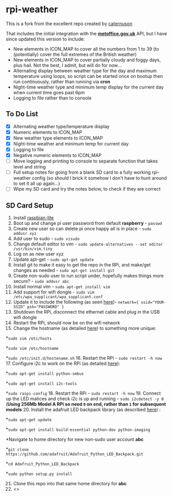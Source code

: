 # rpi-weather
This is a fork from the excellent repo created by [caternuson](https://github.com/caternuson/rpi-weather)

That includes the initial integration with the [**metoffice.gov.uk**](http://www.metoffice.gov.uk/datapoint) API, but I have since updated this version to include:
* New elements in ICON_MAP to cover all the numbers from 1 to 39 (to (potentially) cover the full extremes of the British weather)
* New elements in ICON_MAP to cover partially cloudy and foggy days, plus hail.  Not the best, I admit, but will do for now...
* Alternating display between weather type for the day and maximum temperature using loops, so script can be started once on bootup then run continuously, rather than running via **cron**
* Night-time weather type and minimum temp display for the current day when current time goes past 6pm
* Logging to file rather than to console
 

## To Do List
- [X] Alternating weather type/temperature display
- [X] Numeric elements to ICON_MAP
- [X] New weather type elements to ICON_MAP
- [X] Night-time weather and minimum temp for current day
- [X] Logging to file
- [X] Negative numeric elements to ICON_MAP
- [ ] Move logging and printing to console to separate function that takes level and string
- [ ] Full setup notes for going from a blank SD card to a fully working rpi-weather config (so should I brick it somehow I don't have to hunt around to set it all up again...)
- [ ] Wipe my SD card and try the notes below, to check if they are correct

## SD Card Setup
1. Install [raspbian-lite](https://www.raspberrypi.org/downloads/raspbian)
2. Boot up and change pi user password from default **raspberry** - ```passwd```
3. Create new user so can delete pi once happy all is in place - ```sudo addusr xyz```
4. Add user to sudo - ```sudo visudo```
5. Change default editor to vim - ```sudo update-alternatives --set editor /usr/bin/vim.tiny```
6. Log on as new user xyz
7. Update apt-get - ```sudo apt-get update```
8. Install git to make it easy to get the repo in the RPi, and make/get changes as needed - ```sudo apt-get install git```
9. Create non-sudo user to run script under, hopefully makes things more secure? - ```sudo addusr abc```
10. Install normal vim - ```sudo apt-get install vim```
11. Add support for wifi dongle - ```sudo vim /etc/wpa_supplicant/wpa_supplicant.conf```
12. Update it to include the following (as seen [here](https://cdn.shopify.com/s/files/1/0176/3274/files/blog_pi_wifi_commands.png?6605))- ```network={
    ssid="YOUR-SSID"
    psk="PASSWORD"
}```
13. Shutdown the RPi, disconnect the ethernet cable and plug in the USB wifi dongle
14. Restart the RPi, should now be on the wifi network
15. Change the hostname (as detailed [here](http://www.howtogeek.com/167195/how-to-change-your-raspberry-pi-or-other-linux-devices-hostname)) to something more unique:

  *```sudo vim /etc/hosts```
  
  *```sudo vim /etc/hostname```
  
  *```sudo /etc/init.d/hostename.sh```
16. Restart the RPi - ```sudo restart -h now```
17. Configure i2c to work on the RPi (as detailed [here](https://learn.adafruit.com/adafruits-raspberry-pi-lesson-4-gpio-setup/configuring-i2c)):

  *```sudo apt-get install python-smbus```
  
  *```sudo apt-get install i2c-tools```
  
  *```sudo raspi-config```
18. Restart the RPi - ```sudo restart -h now```
19. Connect up the LED matices and check i2c is up and running - ```sudo i2cdetect -y 0``` (**Using 256Mb Model A RPi so need ```0``` on end, rather than ```1``` for subsequent models**
20. Install the adafruit LED backpack library (as described [here](https://learn.adafruit.com/led-backpack-displays-on-raspberry-pi-and-beaglebone-black/usage)) :

  *```sudo apt-get update```
  
  *```sudo apt-get install build-essential python-dev python-imaging```
  
  *Navigate to home directory for new non-sudo user account **abc**
  
  *``git clone https://github.com/adafruit/Adafruit_Python_LED_Backpack.git``
  
  *```cd Adafruit_Python_LED_Backpack```
  
  *```sudo python setup.py install```
  
  21. Clone this repo into that same home directory for **abc**
  22. <<SET UP SCRIPT TO RUN ON STARTUP UNDER ABC USER>>
